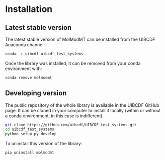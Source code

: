 # Installation

## Latest stable version

The latest stable version of MolModMT can be installed from the UIBCDF Anaconda channel:

```bash
conda -c uibcdf uibcdf_test_systems
```

Once the library was installed, it can be removed from your conda environment with:

```bash
conda remove molmodmt
```

## Developing version

The public repository of the whole library is available in the UIBCDF GitHub page. It can be cloned
in your computer to install it locally (within or without a conda environment, in this case is
indifferent).

```bash
git clone https://github.com/uibcdf/UIBCDF_test_systems.git
cd uibcdf_test_systems
python setup.py develop
```

To uninstall this version of the library:

```bash
pip uninstall molmodmt
```

